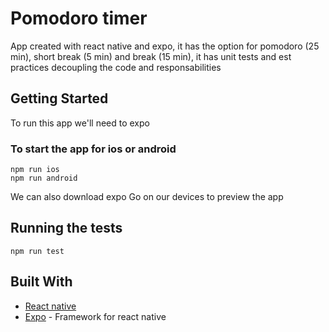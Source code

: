 # Pomodoro timer

App created with react native and expo, it has the option for pomodoro (25 min), short break (5 min) and break (15 min), it has unit tests and est practices decoupling the code and responsabilities

## Getting Started

To run this app we'll need to expo

### To start the app for ios or android

```
npm run ios
npm run android
```

We can also download expo Go on our devices to preview the app

## Running the tests

```
npm run test
```

## Built With

* [React native](https://reactnative.dev/)
* [Expo](https://docs.expo.dev/) - Framework for react native
